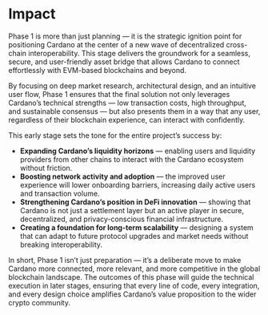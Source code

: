 # Impact

Phase 1 is more than just planning — it is the strategic ignition point for positioning Cardano at the center of a new wave of decentralized cross-chain interoperability. This stage delivers the groundwork for a seamless, secure, and user-friendly asset bridge that allows Cardano to connect effortlessly with EVM-based blockchains and beyond.

By focusing on deep market research, architectural design, and an intuitive user flow, Phase 1 ensures that the final solution not only leverages Cardano’s technical strengths — low transaction costs, high throughput, and sustainable consensus — but also presents them in a way that any user, regardless of their blockchain experience, can interact with confidently.

This early stage sets the tone for the entire project’s success by:

* **Expanding Cardano’s liquidity horizons** — enabling users and liquidity providers from other chains to interact with the Cardano ecosystem without friction.
* **Boosting network activity and adoption** — the improved user experience will lower onboarding barriers, increasing daily active users and transaction volume.
* **Strengthening Cardano’s position in DeFi innovation** — showing that Cardano is not just a settlement layer but an active player in secure, decentralized, and privacy-conscious financial infrastructure.
* **Creating a foundation for long-term scalability** — designing a system that can adapt to future protocol upgrades and market needs without breaking interoperability.

In short, Phase 1 isn’t just preparation — it’s a deliberate move to make Cardano more connected, more relevant, and more competitive in the global blockchain landscape. The outcomes of this phase will guide the technical execution in later stages, ensuring that every line of code, every integration, and every design choice amplifies Cardano’s value proposition to the wider crypto community.
